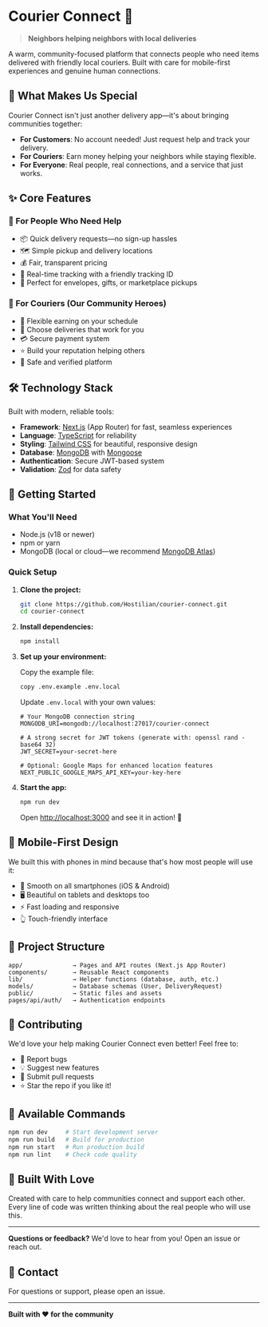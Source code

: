 # Courier Connect 🚀

> **Neighbors helping neighbors with local deliveries**

A warm, community-focused platform that connects people who need items delivered with friendly local couriers. Built with care for mobile-first experiences and genuine human connections.

## 💙 What Makes Us Special

Courier Connect isn't just another delivery app—it's about bringing communities together:

-   **For Customers**: No account needed! Just request help and track your delivery.
-   **For Couriers**: Earn money helping your neighbors while staying flexible.
-   **For Everyone**: Real people, real connections, and a service that just works.

## ✨ Core Features

### 🙋 For People Who Need Help
- 📦 Quick delivery requests—no sign-up hassles
- 🗺️ Simple pickup and delivery locations
- 💰 Fair, transparent pricing
- 📱 Real-time tracking with a friendly tracking ID
- 🎯 Perfect for envelopes, gifts, or marketplace pickups

### 🤝 For Couriers (Our Community Heroes)
- 💼 Flexible earning on your schedule
- 📍 Choose deliveries that work for you
- 💳 Secure payment system
- ⭐ Build your reputation helping others
- 🔐 Safe and verified platform

## 🛠 Technology Stack

Built with modern, reliable tools:

-   **Framework**: [Next.js](https://nextjs.org/) (App Router) for fast, seamless experiences
-   **Language**: [TypeScript](https://www.typescriptlang.org/) for reliability
-   **Styling**: [Tailwind CSS](https://tailwindcss.com/) for beautiful, responsive design
-   **Database**: [MongoDB](https://www.mongodb.com/) with [Mongoose](https://mongoosejs.com/)
-   **Authentication**: Secure JWT-based system
-   **Validation**: [Zod](https://zod.dev/) for data safety

## 🚀 Getting Started

### What You'll Need

-   Node.js (v18 or newer)
-   npm or yarn
-   MongoDB (local or cloud—we recommend [MongoDB Atlas](https://www.mongodb.com/cloud/atlas))

### Quick Setup

1.  **Clone the project:**
    ```bash
    git clone https://github.com/Hostilian/courier-connect.git
    cd courier-connect
    ```

2.  **Install dependencies:**
    ```bash
    npm install
    ```

3.  **Set up your environment:**
    
    Copy the example file:
    ```bash
    copy .env.example .env.local
    ```
    
    Update `.env.local` with your own values:
    ```env
    # Your MongoDB connection string
    MONGODB_URI=mongodb://localhost:27017/courier-connect
    
    # A strong secret for JWT tokens (generate with: openssl rand -base64 32)
    JWT_SECRET=your-secret-here
    
    # Optional: Google Maps for enhanced location features
    NEXT_PUBLIC_GOOGLE_MAPS_API_KEY=your-key-here
    ```

4.  **Start the app:**
    ```bash
    npm run dev
    ```
    
    Open [http://localhost:3000](http://localhost:3000) and see it in action! 🎉

## 📱 Mobile-First Design

We built this with phones in mind because that's how most people will use it:

-   📱 Smooth on all smartphones (iOS & Android)
-   🖥️ Beautiful on tablets and desktops too
-   ⚡ Fast loading and responsive
-   👆 Touch-friendly interface

## 📂 Project Structure

```
app/              → Pages and API routes (Next.js App Router)
components/       → Reusable React components
lib/              → Helper functions (database, auth, etc.)
models/           → Database schemas (User, DeliveryRequest)
public/           → Static files and assets
pages/api/auth/   → Authentication endpoints
```

## 🤝 Contributing

We'd love your help making Courier Connect even better! Feel free to:

-   🐛 Report bugs
-   💡 Suggest new features
-   🔧 Submit pull requests
-   ⭐ Star the repo if you like it!

## 📝 Available Commands

```bash
npm run dev     # Start development server
npm run build   # Build for production
npm run start   # Run production build
npm run lint    # Check code quality
```

## 💖 Built With Love

Created with care to help communities connect and support each other. Every line of code was written thinking about the real people who will use this.

---

**Questions or feedback?** We'd love to hear from you! Open an issue or reach out.

## 📧 Contact
For questions or support, please open an issue.

---

**Built with ❤️ for the community**
